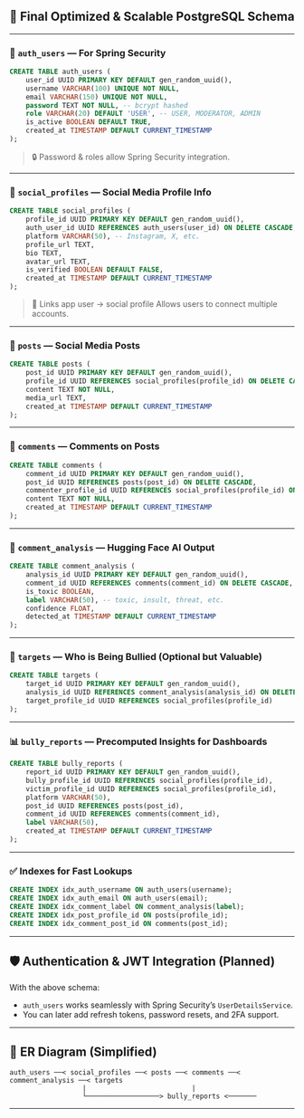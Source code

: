 ## 🚀 Final Optimized & Scalable PostgreSQL Schema

---

### 🔐 `auth_users` — For Spring Security

```sql
CREATE TABLE auth_users (
    user_id UUID PRIMARY KEY DEFAULT gen_random_uuid(),
    username VARCHAR(100) UNIQUE NOT NULL,
    email VARCHAR(150) UNIQUE NOT NULL,
    password TEXT NOT NULL, -- bcrypt hashed
    role VARCHAR(20) DEFAULT 'USER', -- USER, MODERATOR, ADMIN
    is_active BOOLEAN DEFAULT TRUE,
    created_at TIMESTAMP DEFAULT CURRENT_TIMESTAMP
);
```

> 🔒 Password & roles allow Spring Security integration.

---

### 👤 `social_profiles` — Social Media Profile Info

```sql
CREATE TABLE social_profiles (
    profile_id UUID PRIMARY KEY DEFAULT gen_random_uuid(),
    auth_user_id UUID REFERENCES auth_users(user_id) ON DELETE CASCADE,
    platform VARCHAR(50), -- Instagram, X, etc.
    profile_url TEXT,
    bio TEXT,
    avatar_url TEXT,
    is_verified BOOLEAN DEFAULT FALSE,
    created_at TIMESTAMP DEFAULT CURRENT_TIMESTAMP
);
```

> 🔗 Links app user → social profile
> Allows users to connect multiple accounts.

---

### 📝 `posts` — Social Media Posts

```sql
CREATE TABLE posts (
    post_id UUID PRIMARY KEY DEFAULT gen_random_uuid(),
    profile_id UUID REFERENCES social_profiles(profile_id) ON DELETE CASCADE,
    content TEXT NOT NULL,
    media_url TEXT,
    created_at TIMESTAMP DEFAULT CURRENT_TIMESTAMP
);
```

---

### 💬 `comments` — Comments on Posts

```sql
CREATE TABLE comments (
    comment_id UUID PRIMARY KEY DEFAULT gen_random_uuid(),
    post_id UUID REFERENCES posts(post_id) ON DELETE CASCADE,
    commenter_profile_id UUID REFERENCES social_profiles(profile_id) ON DELETE SET NULL,
    content TEXT NOT NULL,
    created_at TIMESTAMP DEFAULT CURRENT_TIMESTAMP
);
```

---

### 🧠 `comment_analysis` — Hugging Face AI Output

```sql
CREATE TABLE comment_analysis (
    analysis_id UUID PRIMARY KEY DEFAULT gen_random_uuid(),
    comment_id UUID REFERENCES comments(comment_id) ON DELETE CASCADE,
    is_toxic BOOLEAN,
    label VARCHAR(50), -- toxic, insult, threat, etc.
    confidence FLOAT,
    detected_at TIMESTAMP DEFAULT CURRENT_TIMESTAMP
);
```

---

### 🎯 `targets` — Who is Being Bullied (Optional but Valuable)

```sql
CREATE TABLE targets (
    target_id UUID PRIMARY KEY DEFAULT gen_random_uuid(),
    analysis_id UUID REFERENCES comment_analysis(analysis_id) ON DELETE CASCADE,
    target_profile_id UUID REFERENCES social_profiles(profile_id)
);
```

---

### 📊 `bully_reports` — Precomputed Insights for Dashboards

```sql
CREATE TABLE bully_reports (
    report_id UUID PRIMARY KEY DEFAULT gen_random_uuid(),
    bully_profile_id UUID REFERENCES social_profiles(profile_id),
    victim_profile_id UUID REFERENCES social_profiles(profile_id),
    platform VARCHAR(50),
    post_id UUID REFERENCES posts(post_id),
    comment_id UUID REFERENCES comments(comment_id),
    label VARCHAR(50),
    created_at TIMESTAMP DEFAULT CURRENT_TIMESTAMP
);
```

---

### ✅ Indexes for Fast Lookups

```sql
CREATE INDEX idx_auth_username ON auth_users(username);
CREATE INDEX idx_auth_email ON auth_users(email);
CREATE INDEX idx_comment_label ON comment_analysis(label);
CREATE INDEX idx_post_profile_id ON posts(profile_id);
CREATE INDEX idx_comment_post_id ON comments(post_id);
```

---

## 🛡️ Authentication & JWT Integration (Planned)

With the above schema:

* `auth_users` works seamlessly with Spring Security’s `UserDetailsService`.
* You can later add refresh tokens, password resets, and 2FA support.

---

## 🧱 ER Diagram (Simplified)

```
auth_users ──< social_profiles ──< posts ──< comments ──< comment_analysis ──< targets
                  |                          |
                  └──────────────────> bully_reports <───────
```

---
